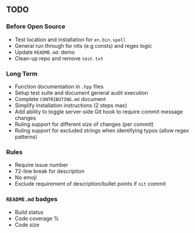 ## TODO
### Before Open Source
+ Test location and installation for `en.bin.spell`
+ General run through for nits (e.g consts) and regex logic
+ Update `README.md`: demo
+ Clean-up repo and remove `test.txt`

### Long Term
+ Function documentation in `.hpp` files
+ Setup test suite and document general audit execution
+ Complete `CONTRIBUTING.md` document
+ Simplify installation instructions (2 steps max)
+ Add ability to toggle server-side Git hook to require commit message changes
+ Ruling support for different size of changes (per commit)
+ Ruling support for excluded strings when identifying typos (allow regex patterns)

### Rules
+ Require issue number
+ 72-line break for description
+ No emoji
+ Exclude requirement of description/bullet points if `nit` commit

### `README.md` badges
+ Build status
+ Code coverage %
+ Code size
